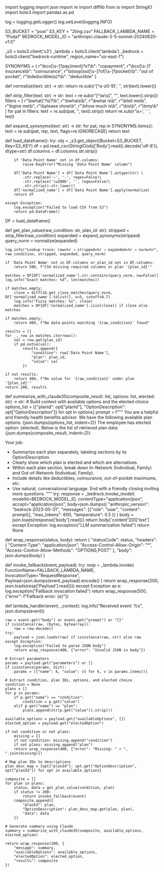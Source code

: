 import logging
import json
import re
import difflib
from io import StringIO
import boto3
import pandas as pd

log = logging.getLogger()
log.setLevel(logging.INFO)

S3_BUCKET = "poai"
S3_KEY = "2ting.csv"
FALLBACK_LAMBDA_NAME = "Poda1"
BEDROCK_MODEL_ID = "anthropic.claude-3-5-sonnet-20240620-v1:0"

_s3 = boto3.client('s3')
_lambda = boto3.client('lambda')
_bedrock = boto3.client("bedrock-runtime", region_name="us-east-1")

SYNONYMS = {
    r"\bco[\s\-]?pay(ment)?s?\b": "copayment",
    r"\bco[\s\-]?insurance\b": "coinsurance",
    r"\b(oop|out[\s\-]?of[\s\-]?pocket)\b": "out of pocket",
    r"\bdeductible(s)?\b": "deductible"
}

def normalize(text: str) -> str:
    return re.sub(r'[^a-z0-9]', '', str(text).lower())

def strip_filler(text: str) -> str:
    text = re.sub(r"[^\w\s]", "", text.lower().strip())
    fillers = [
        r"\bwhat('?s)?\b", r"\bwhats\b", r"\bwhat is\b", r"\btell me\b",
        r"\bgive me\b", r"\bplease show\b", r"\bhow much is\b", r"\bis\b", r"\bmy\b"
    ]
    for pat in fillers:
        text = re.sub(pat, '', text).strip()
    return re.sub(r'\s+', ' ', text)

def expand_synonyms(text: str) -> str:
    for pat, rep in SYNONYMS.items():
        text = re.sub(pat, rep, text, flags=re.IGNORECASE)
    return text

def load_dataframe():
    try:
        obj = _s3.get_object(Bucket=S3_BUCKET, Key=S3_KEY)
        df = pd.read_csv(StringIO(obj['Body'].read().decode('utf-8')), dtype=str)
        df.columns = df.columns.str.strip()

        if 'Data Point Name' not in df.columns:
            raise KeyError("Missing 'Data Point Name' column")

        df['Data Point Name'] = df['Data Point Name'].astype(str) \
            .str.replace('–', '-', regex=False)\
            .str.replace('\u200b', '', regex=False)\
            .str.strip().str.lower()
        df['normalized_name'] = df['Data Point Name'].apply(normalize)
        return df

    except Exception:
        log.exception("Failed to load CSV from S3")
        return pd.DataFrame()

DF = load_dataframe()

def get_plan_value(raw_condition: str, plan_id: str):
    stripped = strip_filler(raw_condition)
    expanded = expand_synonyms(stripped)
    query_norm = normalize(expanded)

    log.info("Lookup trace: raw=%r → stripped=%r → expanded=%r → norm=%r", raw_condition, stripped, expanded, query_norm)

    if 'Data Point Name' not in DF.columns or plan_id not in DF.columns:
        return 500, f"CSV missing required columns or plan '{plan_id}'"

    matches = DF[DF['normalized_name'].str.contains(query_norm, na=False)]
    log.info("Exact matches: %d", len(matches))

    if matches.empty:
        close = difflib.get_close_matches(query_norm, DF['normalized_name'].tolist(), n=5, cutoff=0.7)
        log.info("Fuzzy matches: %s", close)
        matches = DF[DF['normalized_name'].isin(close)] if close else matches

    if matches.empty:
        return 404, f"No data-points matching '{raw_condition}' found"

    results = []
    for _, row in matches.iterrows():
        val = row.get(plan_id)
        if pd.notna(val):
            results.append({
                "condition": row['Data Point Name'],
                "plan": plan_id,
                "value": val
            })

    if not results:
        return 404, f"No value for '{raw_condition}' under plan '{plan_id}'"
    return 200, results

def summarize_with_claude35(composite_result: list, options: list, elected: str) -> str:
    # Build context with available options and the elected choice
    options_list = [{"planId": opt["planId"], "OptionDescription": opt["OptionDescription"]} for opt in options]
    prompt = f"""
You are a helpful and friendly health benefits advisor.
We have the following available plan options:
{json.dumps(options_list, indent=2)}
The employee has elected option: {elected}.
Below is the list of retrieved plan data:
{json.dumps(composite_result, indent=2)}

Your job:
- Summarize each plan separately, labeling sections by its OptionDescription.
- Clearly show which plan is elected and which are alternatives.
- Within each plan section, break down In-Network (Individual, Family) and Out-of-Network (Individual, Family).
- Include details like deductibles, coinsurance, out-of-pocket maximums, etc.
- Use natural, conversational language. End with a friendly closing inviting more questions.
"""
    try:
        response = _bedrock.invoke_model(
            modelId=BEDROCK_MODEL_ID,
            contentType="application/json",
            accept="application/json",
            body=json.dumps({
                "anthropic_version": "bedrock-2023-05-31",
                "messages": [{"role": "user", "content": prompt}],
                "max_tokens": 600,
                "temperature": 0.5
            })
        )
        body = json.loads(response['body'].read())
        return body['content'][0]['text']
    except Exception:
        log.exception("LLM summarization failed")
        return None

def wrap_response(status, body):
    return {
        "statusCode": status,
        "headers": {
            "Content-Type": "application/json",
            "Access-Control-Allow-Origin": "*",
            "Access-Control-Allow-Methods": "OPTIONS,POST"
        },
        "body": json.dumps(body)
    }

def invoke_fallback(event_payload):
    try:
        resp = _lambda.invoke(
            FunctionName=FALLBACK_LAMBDA_NAME,
            InvocationType="RequestResponse",
            Payload=json.dumps(event_payload).encode()
        )
        return wrap_response(200, json.loads(resp['Payload'].read()))
    except Exception as e:
        log.exception("Fallback invocation failed")
        return wrap_response(500, {"error": f"Fallback error: {e}"})

def lambda_handler(event, _context):
    log.info("Received event: %s", json.dumps(event))

    raw = event.get("body") or event.get("prompt") or "{}"
    if isinstance(raw, (bytes, bytearray)):
        raw = raw.decode()
    try:
        payload = json.loads(raw) if isinstance(raw, str) else raw
    except Exception:
        log.exception("Failed to parse JSON body")
        return wrap_response(400, {"error": "Invalid JSON in body"})

    # Extract parameters
    params = payload.get("parameters") or []
    if isinstance(params, dict):
        params = [{"name": k, "value": v} for k, v in params.items()]

    # Extract condition, plan IDs, options, and elected choice
    condition = None
    plans = []
    for p in params:
        if p.get("name") == "condition":
            condition = p.get("value")
        elif p.get("name") == "plan":
            plans.append(str(p.get("value")).strip())

    available_options = payload.get("availableOptions", [])
    elected_option = payload.get("electedOption")

    if not condition or not plans:
        missing = []
        if not condition: missing.append("condition")
        if not plans: missing.append("plan")
        return wrap_response(400, {"error": "Missing: " + ", ".join(missing)})

    # Map plan IDs to descriptions
    plan_desc_map = {opt["planId"]: opt.get("OptionDescription", opt["planId"]) for opt in available_options}

    composite = []
    for plan in plans:
        status, data = get_plan_value(condition, plan)
        if status != 200:
            return invoke_fallback(event)
        composite.append({
            "planId": plan,
            "OptionDescription": plan_desc_map.get(plan, plan),
            "data": data
        })

    # Generate summary using Claude
    summary = summarize_with_claude35(composite, available_options, elected_option)

    return wrap_response(200, {
        "message": summary,
        "availableOptions": available_options,
        "electedOption": elected_option,
        "results": composite
    })

